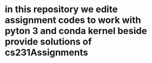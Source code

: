 # in this repository we edite assignment codes to work with pyton 3 and conda kernel beside provide solutions of cs231Assignments

